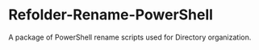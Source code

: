 # Refolder-Rename-PowerShell
A package of PowerShell rename scripts used for Directory organization.

